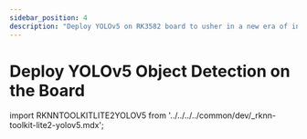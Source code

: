 ```yaml
---
sidebar_position: 4
description: "Deploy YOLOv5 on RK3582 board to usher in a new era of intelligent object detection, where technology and humanity perfectly blend in precise recognition"
---
```


# Deploy YOLOv5 Object Detection on the Board

import RKNNTOOLKITLITE2YOLOV5 from '../../../../common/dev/\_rknn-toolkit-lite2-yolov5.mdx';

<RKNNTOOLKITLITE2YOLOV5 />
